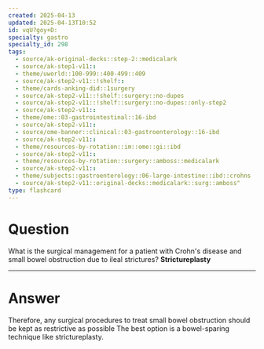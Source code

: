 ```yaml
---
created: 2025-04-13
updated: 2025-04-13T10:52
id: vqU?goy+D:
specialty: gastro
specialty_id: 298
tags:
  - source/ak-original-decks::step-2::medicalark
  - source/ak-step1-v11::
  - theme/uworld::100-999::400-499::409
  - source/ak-step2-v11::!shelf::
  - theme/cards-anking-did::1surgery
  - source/ak-step2-v11::!shelf::surgery::no-dupes
  - source/ak-step2-v11::!shelf::surgery::no-dupes::only-step2
  - source/ak-step2-v11::
  - theme/ome::03-gastrointestinal::16-ibd
  - source/ak-step2-v11::
  - source/ome-banner::clinical::03-gastroenterology::16-ibd
  - source/ak-step2-v11::
  - theme/resources-by-rotation::im::ome::gi::ibd
  - source/ak-step2-v11::
  - theme/resources-by-rotation::surgery::amboss::medicalark
  - source/ak-step2-v11::
  - theme/subjects::gastroenterology::06-large-intestine::ibd::crohns
  - source/ak-step2-v11::original-decks::medicalark::surg::amboss"
type: flashcard
---
```


# Question
What is the surgical management for a patient with Crohn's disease and small bowel obstruction due to ileal strictures?   **Strictureplasty**

---

# Answer
Therefore, any surgical procedures to treat small bowel obstruction should be kept as restrictive as possible   The best option is a bowel-sparing technique like strictureplasty.